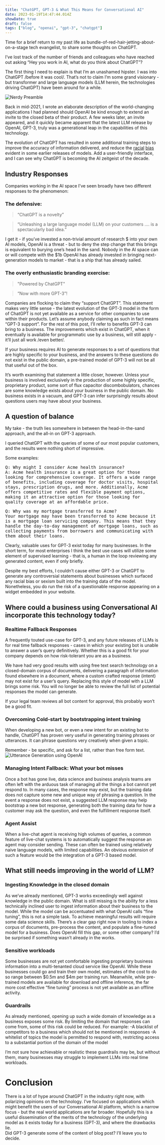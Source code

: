 ```yaml
---
title: "ChatGPT, GPT-3 & What This Means for Conversational AI"
date: 2023-01-19T14:47:44.014Z
showDate: true
draft: false
tags: ["blog", "openai", "gpt-3", "chatgpt"]
---
```


Time for a brief return to my past life as bundle-of-red-hair-jetting-about-on-a-stage tech evangelist, to share some thoughts on ChatGPT. 
    
I’ve lost track of the number of friends and colleagues who have reached out asking “Hey you work in AI, what do you think about ChatGPT”? 
  
The first thing I need to explain is that I’m an unashamed hipster. I was into ChatGPT /before it was cool/. 
That’s not to claim I’m some grand visionary - but transformer and large language models (LLM herein, the technologies driving ChatGPT) have been around for a while. 
  
  ![Nerdy Preamble](/images/preamble.jpg)
  
Back in mid-2021, I wrote an elaborate description of the world-changing applications I had planned should OpenAI be kind enough to extend an invite to the closed beta of their product.
A few weeks later, an invite appeared, and it quickly became apparent that the latest LLM release by OpenAI, GPT-3, truly was a generational leap in the capabilities of this technology. 
  
The evolution of ChatGPT has resulted in some additional training steps to improve the accuracy of information delivered, and reduce the  [racial](https://time.com/6092078/artificial-intelligence-play)   [bias](https://www.wired.com/story/efforts-make-text-ai-less-racist-terrible/)  evident in some earlier releases of models. 
Add a user-friendly interface, and I can see why ChatGPT is becoming the AI zeitgeist of the decade.  
  
## Industry Responses
Companies working in the AI space I’ve seen broadly have two different responses to the phenomenon: 
  
### The defensive:
  
<blockquote>
  “ChatGPT is a novelty” 
</blockquote>
  
  
<blockquote>
“Unleashing a large language model (LLM) on your customers …. is a spectacularly bad idea.” 
</blockquote>
  
I get it - if you’ve invested a non-trivial amount of research $ into your own AI models, OpenAI is a threat - but to deny the step change that this brings is equivalent to burying one’s head in the sand. 
Nobody in the AI space can or will compete with the $1b OpenAI has already invested in bringing next-generation models to market - that is a ship that has already sailed. 

### The overly enthusiastic branding exercise:
  
<blockquote>
"Powered by ChatGPT"
</blockquote>
  
<blockquote>
“Now with more GPT-3”!
</blockquote>
  
Companies are flocking to claim they “support ChatGPT”. 
This statement makes very little sense - the latest evolution of the GPT-3 model in the form of ChatGPT is not yet available as a service for other companies to use within their products. 
Let’s assume anybody claiming as such in fact means “GPT-3 support”.
For the rest of this post, I’ll refer to benefits GPT-3 can bring to a business. 
The improvements which exist in ChatGPT, when it eventually is available for programmatic use by a business, will still apply - it’ll just all work /even better/.
  
If your business requires AI to generate responses to a set of questions that are highly specific to your business, and the answers to these questions do not exist in the public domain, a pre-trained model of GPT-3 will not be all that useful out of the box. 
  
It’s worth examining that statement a little closer, however. Unless your business is involved exclusively in the production of some highly specific, proprietary product, some sort of flux capacitor discombobulators, chances are some knowledge exists about your business in the public domain. 
No business exists in a vacuum, and GPT-3 can infer surprisingly results about questions users may have about your business. 
  
## A question of balance
My take - the truth lies somewhere in between the head-in-the-sand approach, and the all-in on GPT-3 approach. 
  
I queried ChatGPT with the queries of some of our most popular customers, and the results were nothing short of impressive. 
  
Some examples:
  
<pre style="white-space: pre-wrap;">
Q: Why might I consider Acme health insurance? 
A: Acme health insurance is a great option for those looking for comprehensive coverage. It offers a wide range of benefits, including coverage for doctor visits, hospital stays, prescription drugs, and more. Additionally, Acme offers competitive rates and flexible payment options, making it an attractive option for those looking for quality coverage at an affordable price.
</pre>
  
<pre style="white-space: pre-wrap;">
Q: Why was my mortgage transferred to Acme?
Your mortgage may have been transferred to Acme because it is a mortgage loan servicing company. This means that they handle the day-to-day management of mortgage loans, such as collecting payments from borrowers and communicating with them about their loans.
</pre>
  
Clearly, valuable uses for GPT-3 exist today for many businesses. 
In the short term, for most enterprises I think the best use cases will utilize some element of supervised learning - that is, a human in the loop reviewing any generated content, even if only briefly. 
  
Despite my best efforts, I couldn’t cause either GPT-3 or ChatGPT to generate any controversial statements about businesses which surfaced any racial bias or sexism built into the training data of the model.  
Nonetheless, you do run the risk of a questionable response appearing on a widget embedded in your website. 
  
## Where could a business using Conversational AI incorporate this technology today?
### Realtime Fallback Responses
A frequently touted use-case for GPT-3, and any future releases of LLMs is for real time fallback responses - cases in which your existing bot is unable to answer a user’s query definitively. 
Whether this is a good fit for your company depends on how risk-tolerant you are as a business. 
  
We have had very good results with using free text search technology on a closed-domain corpus of documents, delivering a paragraph of information found elsewhere in a document, where a custom crafted response (intent) may not exist  for a user’s query. 
Replacing this style of model with a LLM brings some risk. You will no longer be able to review the full list of potential responses the model can generate. 
  
If your legal team reviews all bot content for approval, this probably won’t be a good fit.
  
### Overcoming Cold-start by bootstrapping intent training
When developing a new bot, or even a new intent for an existing bot to handle, ChatGPT has proven very useful in generating training phrases or utterances. It can phrase questions very creatively when given a topic. 
  
Remember - be specific, and ask for a list, rather than free form text. 
![Utterance Generation using OpenAI](/images/chatgpt.png)
  
### Managing Intent Fallback: What your bot misses
Once a bot has gone live, data science and business analysis teams are often left with the arduous task of managing all the things a bot cannot yet respond to. 
In many cases, the response may exist, but the training data does not capture some new and unique way of phrasing a question. 
In the event a response does not exist, a suggested LLM response may help bootstrap a new bot response, generating both the training data for how a customer may ask the question, and even the fulfillment response itself. 
  
### Agent Assist
When a live-chat agent is receiving high volumes of queries, a common feature of live-chat systems is to automatically suggest the response an agent may consider sending. These can often be trained using relatively naive language models, with limited capabilities. 
An obvious extension of such a feature would be the integration of a GPT-3 based model. 
  
## What still needs improving in the world of LLM?
  
### Ingesting Knowledge in the closed domain
As we’ve already mentioned, GPT-3 works exceedingly well against knowledge in the public domain. 
What is still missing is the ability for a less technically inclined user to ingest information about their business to the model. 
While the model can be accentuated with what OpenAI calls “fine tuning”, this is not a simple task. To achieve meaningful results will require some data science skills. 
There’s a clear gap right now in tooling to index a corpus of documents, pre-process the content, and populate a fine-tuned model for a business. 
Does OpenAI fill this gap, or some other company? I’d be surprised if something wasn’t already in the works. 
  
### Sensitive workloads
Some businesses are not yet comfortable ingesting proprietary business information into a multi-tenanted cloud service like OpenAI. 
While these businesses could go and train their own model, estimates of the cost to do so range between $0.5m and $4m per training run. 
Meanwhile, while pre-trained models are available for download and offline inference, the far more cost effective “fine tuning” process is not yet available as an offline activity. 
  
### Guardrails
As already mentioned, opening up such a wide domain of knowledge as a business exposes some risk. 
By limiting the domain that responses can come from, some of this risk could be reduced. For example:
-A blacklist of competitors to a business which should not be mentioned in responses
-A whitelist of topics the model is permitted to respond with, restricting access to a substantial portion of the domain of the model
  
I’m not sure how achievable or realistic these guardrails may be, but without them, many businesses may struggle to implement LLMs into real time workloads. 
  
# Conclusion
There is a lot of hype around ChatGPT in the industry right now, with polarizing opinions on the technology. I’ve focused on applications which might benefit the users of our Conversational AI platform, which is a narrow focus - but the real world applications are far broader. 
Hopefully this is a useful dissemination of the merits of the technology of the underlying model as it exists today for a business (GPT-3), and where the drawbacks lie.  
Did GPT-3 generate some of the content of blog post? I’ll leave you to decide. 
  

